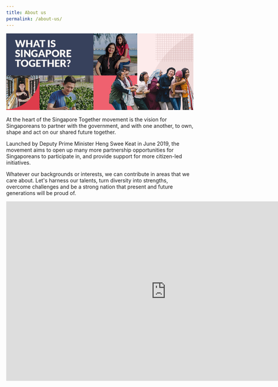 ```yaml
---
title: About us
permalink: /about-us/
---
```


![What is Singapore Together?](/images/about-us-header-1.jpg)

At the heart of the Singapore Together movement is the vision for Singaporeans to partner with the government, and with one another, to own, shape and act on our shared future together.

Launched by Deputy Prime Minister Heng Swee Keat in June 2019, the movement aims to open up many more partnership opportunities for Singaporeans to participate in, and provide support for more citizen-led initiatives.

Whatever our backgrounds or interests, we can contribute in areas that  we care about. Let's harness our talents, turn diversity into strengths, overcome challenges and be a strong nation that present and future generations will be proud of.

<iframe width="859" height="483" src="https://www.youtube.com/embed/FDs5qMZBwMU" frameborder="0" allow="accelerometer; autoplay; encrypted-media; gyroscope; picture-in-picture" allowfullscreen></iframe>

